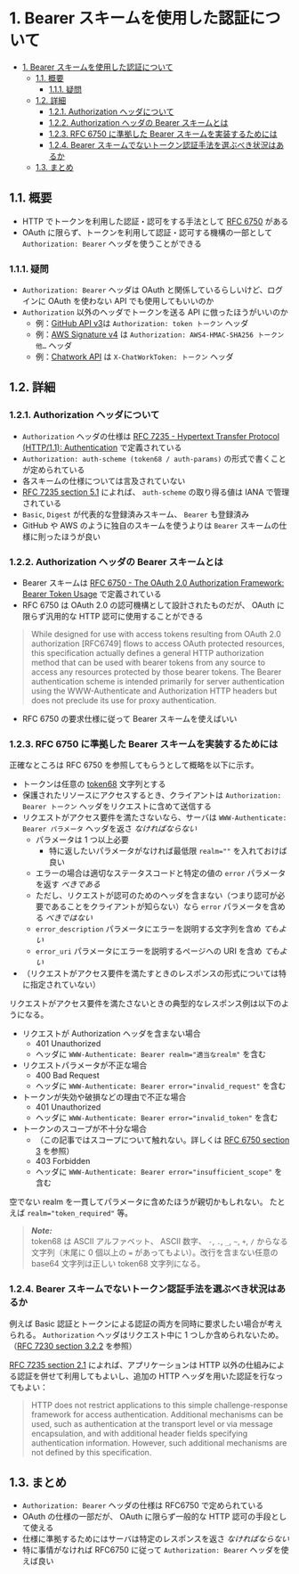 # 1. Bearer スキームを使用した認証について

<!-- TOC -->

- [1. Bearer スキームを使用した認証について](#1-bearer-スキームを使用した認証について)
  - [1.1. 概要](#11-概要)
    - [1.1.1. 疑問](#111-疑問)
  - [1.2. 詳細](#12-詳細)
    - [1.2.1. Authorization ヘッダについて](#121-authorization-ヘッダについて)
    - [1.2.2. Authorization ヘッダの Bearer スキームとは](#122-authorization-ヘッダの-bearer-スキームとは)
    - [1.2.3. RFC 6750 に準拠した Bearer スキームを実装するためには](#123-rfc-6750-に準拠した-bearer-スキームを実装するためには)
    - [1.2.4. Bearer スキームでないトークン認証手法を選ぶべき状況はあるか](#124-bearer-スキームでないトークン認証手法を選ぶべき状況はあるか)
  - [1.3. まとめ](#13-まとめ)

<!-- /TOC -->

## 1.1. 概要

- HTTP でトークンを利用した認証・認可をする手法として [RFC 6750](http://tools.ietf.org/html/rfc6750) がある
- OAuth に限らず、トークンを利用して認証・認可する機構の一部として `Authorization: Bearer` ヘッダを使うことができる

### 1.1.1. 疑問

- `Authorization: Bearer` ヘッダは OAuth と関係しているらしいけど、ログインに OAuth を使わない API でも使用してもいいのか
- `Authorization` 以外のヘッダでトークンを送る API に倣ったほうがいいのか
  - 例：[GitHub API v3](https://developer.github.com/v3/oauth/#web-application-flow)は `Authorization: token トークン` ヘッダ
  - 例：[AWS Signature v4](http://docs.aws.amazon.com/AmazonS3/latest/API/sigv4-auth-using-authorization-header.html) は `Authorization: AWS4-HMAC-SHA256 トークン他…` ヘッダ
  - 例：[Chatwork API](http://developer.chatwork.com/ja/endpoints.html) は `X-ChatWorkToken: トークン` ヘッダ

## 1.2. 詳細

### 1.2.1. Authorization ヘッダについて

- `Authorization` ヘッダの仕様は [RFC 7235 - Hypertext Transfer Protocol (HTTP/1.1): Authentication](https://tools.ietf.org/html/rfc7235) で定義されている
- `Authorization: auth-scheme (token68 / auth-params)` の形式で書くことが定められている
- 各スキームの仕様については言及されていない
- [RFC 7235 section 5.1](http://tools.ietf.org/html/rfc7235#section-5.1) によれば、 `auth-scheme` の取り得る値は IANA で管理されている
- `Basic`, `Digest` が代表的な登録済みスキーム、 `Bearer` も登録済み
- GitHub や AWS のように独自のスキームを使うよりは `Bearer` スキームの仕様に則ったほうが良い

### 1.2.2. Authorization ヘッダの Bearer スキームとは

- Bearer スキームは [RFC 6750 - The OAuth 2.0 Authorization Framework: Bearer Token Usage](http://tools.ietf.org/html/rfc6750) で定義されている
- RFC 6750 は OAuth 2.0 の認可機構として設計されたものだが、 OAuth に限らず汎用的な HTTP 認可に使用することができる

> While designed for use with access tokens
> resulting from OAuth 2.0 authorization [RFC6749] flows to access
> OAuth protected resources, this specification actually defines a
> general HTTP authorization method that can be used with bearer tokens
> from any source to access any resources protected by those bearer
> tokens. The Bearer authentication scheme is intended primarily for
> server authentication using the WWW-Authenticate and Authorization
> HTTP headers but does not preclude its use for proxy authentication.

- RFC 6750 の要求仕様に従って Bearer スキームを使えばいい

### 1.2.3. RFC 6750 に準拠した Bearer スキームを実装するためには

正確なところは RFC 6750 を参照してもらうとして概略を以下に示す。

- トークンは任意の [token68](http://wiki.suikawiki.org/n/token68) 文字列とする
- 保護されたリソースにアクセスするとき、クライアントは `Authorization: Bearer トークン` ヘッダをリクエストに含めて送信する
- リクエストがアクセス要件を満たさないなら、サーバは `WWW-Authenticate: Bearer パラメータ` ヘッダを返さ _なければならない_
  - パラメータは 1 つ以上必要
    - 特に返したいパラメータがなければ最低限 `realm=""` を入れておけば良い
  - エラーの場合は適切なステータスコードと特定の値の `error` パラメータを返す _べきである_
  - ただし、リクエストが認可のためのヘッダを含まない（つまり認可が必要であることをクライアントが知らない）なら `error` パラメータを含める _べきではない_
  - `error_description` パラメータにエラーを説明する文字列を含め _てもよい_
  - `error_uri` パラメータにエラーを説明するページへの URI を含め _てもよい_
- （リクエストがアクセス要件を満たすときのレスポンスの形式については特に指定されていない）

リクエストがアクセス要件を満たさないときの典型的なレスポンス例は以下のようになる。

- リクエストが Authorization ヘッダを含まない場合
  - 401 Unauthorized
  - ヘッダに `WWW-Authenticate: Bearer realm="適当なrealm"` を含む
- リクエストパラメータが不正な場合
  - 400 Bad Request
  - ヘッダに `WWW-Authenticate: Bearer error="invalid_request"` を含む
- トークンが失効や破損などの理由で不正な場合
  - 401 Unauthorized
  - ヘッダに `WWW-Authenticate: Bearer error="invalid_token"` を含む
- トークンのスコープが不十分な場合
  - （この記事ではスコープについて触れない。詳しくは [RFC 6750 section 3](https://tools.ietf.org/html/rfc6750#section-3) を参照）
  - 403 Forbidden
  - ヘッダに `WWW-Authenticate: Bearer error="insufficient_scope"` を含む

空でない realm を一貫してパラメータに含めたほうが親切かもしれない。
たとえば `realm="token_required"` 等。

> **_Note:_**</br>
> token68 は ASCII アルファベット、 ASCII 数字、 `-`, `.`, `_`, `~`, `+`, `/` からなる文字列（末尾に 0 個以上の `=` があってもよい）。改行を含まない任意の base64 文字列は正しい token68 文字列になる。

### 1.2.4. Bearer スキームでないトークン認証手法を選ぶべき状況はあるか

例えば Basic 認証とトークンによる認証の両方を同時に要求したい場合が考えられる。 `Authorization` ヘッダはリクエスト中に 1 つしか含められないため。（[RFC 7230 section 3.2.2](https://tools.ietf.org/html/rfc7230#section-3.2.2) を参照）

[RFC 7235 section 2.1](https://tools.ietf.org/html/rfc7235#section-2.1) によれば、アプリケーションは HTTP 以外の仕組みによる認証を併せて利用してもよいし、追加の HTTP ヘッダを用いた認証を行なってもよい：

> HTTP does not restrict applications to this simple challenge-response
> framework for access authentication. Additional mechanisms can be
> used, such as authentication at the transport level or via message
> encapsulation, and with additional header fields specifying
> authentication information. However, such additional mechanisms are
> not defined by this specification.

## 1.3. まとめ

- `Authorization: Bearer` ヘッダの仕様は RFC6750 で定められている
- OAuth の仕様の一部だが、 OAuth に限らず一般的な HTTP 認可の手段として使える
- 仕様に準拠するためにはサーバは特定のレスポンスを返さ _なければならない_
- 特に事情がなければ RFC6750 に従って `Authorization: Bearer` ヘッダを使えば良い
